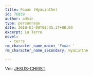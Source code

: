 ```yaml
---
title: Fouan (Hyacinthe)
id: 76839
author: admin
type: personnage
date: 2010-03-08T08:45:17+00:00
excerpt: La Terre
novel:
  - terre
rm_character_name_main: 'Fouan '
rm_character_name_secondary: Hyacinthe

---
```

Voir [JESUS-CHRIST][1].

 [1]: http://